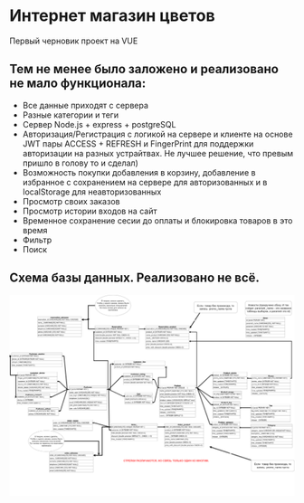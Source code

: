 # Интернет магазин цветов
 Первый черновик проект на VUE
 ## Тем не менее было заложено и реализовано не мало функционала: 
   * Все данные приходят с сервера
   * Разные категории и теги
   * Сервер Node.js + express + postgreSQL
   * Авторизация/Регистрация с логикой на сервере и клиенте на основе JWT пары ACCESS + REFRESH и FingerPrint для поддержки авторизации на разных устрайтвах. Не лучшее решение, что превым пришло в голову то и сделал) 
   * Возможность покупки добавления в корзину, добавление в избранное с сохранением на сервере для авторизованных и в localStorage для неавторизованных
   * Просмотр своих заказов
   * Просмотр истории входов на сайт
   * Временное сохранение сесии до оплаты и блокировка товаров в это время
   * Фильтр
   * Поиск

## Схема базы данных. Реализовано не всё. 
![](Диаграмма.png)
